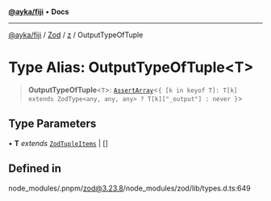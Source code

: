 [**@ayka/fiji**](../../../../../README.md) • **Docs**

***

[@ayka/fiji](../../../../../globals.md) / [Zod](../../../README.md) / [z](../README.md) / OutputTypeOfTuple

# Type Alias: OutputTypeOfTuple\<T\>

> **OutputTypeOfTuple**\<`T`\>: [`AssertArray`](AssertArray.md)\<`{ [k in keyof T]: T[k] extends ZodType<any, any, any> ? T[k]["_output"] : never }`\>

## Type Parameters

• **T** *extends* [`ZodTupleItems`](ZodTupleItems.md) \| []

## Defined in

node\_modules/.pnpm/zod@3.23.8/node\_modules/zod/lib/types.d.ts:649
